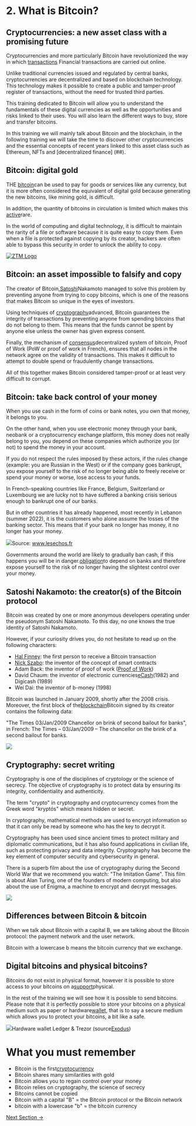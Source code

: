 
#
# **2. What is Bitcoin?**


## **Cryptocurrencies: a new asset class with a promising future**

Cryptocurrencies and more particularly Bitcoin have revolutionized the way in which [transactions](###) Financial transactions are carried out online.

Unlike traditional currencies issued and regulated by central banks, cryptocurrencies are decentralized and based on blockchain technology. This technology makes it possible to create a public and tamper-proof register of transactions, without the need for trusted third parties.

This training dedicated to Bitcoin will allow you to understand the fundamentals of these digital currencies as well as the opportunities and risks linked to their uses. You will also learn the different ways to buy, store and transfer bitcoins.

In this training we will mainly talk about Bitcoin and the blockchain, in the following training we will take the time to discover other cryptocurrencies and the essential concepts of recent years linked to this asset class such as Ethereum, NFTs and [decentralized finance] (##).

## **Bitcoin: digital gold**

THE [bitcoin](###)can be used to pay for goods or services like any currency, but it is more often considered the equivalent of digital gold because generating the new bitcoins, like mining gold, is difficult.

In addition, the quantity of bitcoins in circulation is limited which makes this [active](###)rare.

In the world of computing and digital technology, it is difficult to maintain the rarity of a file or software because it is quite easy to copy them. Even when a file is protected against copying by its creator, hackers are often able to bypass this security in order to unlock the ability to copy.

<a href= "">
    <img src=https://coinacademy.fr/wp-content/uploads/2022/10/bitcoin-mining.png.webp alt="ZTM Logo" >
  </a>

## **Bitcoin: an asset impossible to falsify and copy**

The creator of Bitcoin,[Satoshi](https://coinacademy.fr/satoshi-nakamoto/)Nakamoto managed to solve this problem by preventing anyone from trying to copy bitcoins, which is one of the reasons that makes Bitcoin so unique in the eyes of investors.

Using techniques of [cryptography](https://coinacademy.fr/academie/cryptographie-blockchain-chiffrement-asymetrique/)advanced, Bitcoin guarantees the integrity of transactions by preventing anyone from spending bitcoins that do not belong to them. This means that the funds cannot be spent by anyone else unless the owner has given express consent.

Finally, the mechanism of [consensus](https://coinacademy.fr/academie/differents-algorithmes-consensus-blockchain/)decentralized system of bitcoin, Proof of Work (PoW or proof of work in French), ensures that all nodes in the network agree on the validity of transactions. This makes it difficult to attempt to double spend or fraudulently change transactions.

All of this together makes Bitcoin considered tamper-proof or at least very difficult to corrupt.

## **Bitcoin: take back control of your money**

When you use cash in the form of coins or bank notes, you own that money, it belongs to you.

On the other hand, when you use electronic money through your bank, neobank or a cryptocurrency exchange platform, this money does not really belong to you, you depend on these companies which authorize you (or not) to spend the money in your account.

If you do not respect the rules imposed by these actors, if the rules change (example: you are Russian in the West) or if the company goes bankrupt, you expose yourself to the risk of no longer being able to freely receive or spend your money or worse, lose access to your funds.

In French-speaking countries like France, Belgium, Switzerland or Luxembourg we are lucky not to have suffered a banking crisis serious enough to bankrupt one of our banks.

But in other countries it has already happened, most recently in Lebanon (summer 2022), it is the customers who alone assume the losses of the banking sector. This means that if your bank no longer has money, it no longer has your money.

![](RackMultipart20231011-1-et3x4p_html_65145b4e69902f8d.png)Source: www.lesechos.fr

Governments around the world are likely to gradually ban cash, if this happens you will be in danger.[obligation](https://coinacademy.fr/academie/obligation-entreprise-fonctionnement-explication/)to depend on banks and therefore expose yourself to the risk of no longer having the slightest control over your money.

## **Satoshi Nakamoto: the creator(s) of the Bitcoin protocol**

Bitcoin was created by one or more anonymous developers operating under the pseudonym Satoshi Nakamoto. To this day, no one knows the true identity of Satoshi Nakamoto.

However, if your curiosity drives you, do not hesitate to read up on the following characters:

- [Hal Finney](https://coinacademy.fr/hal-finney-est-il-satoshi-nakamoto/): the first person to receive a Bitcoin transaction
- [Nick Szabo](https://coinacademy.fr/nick-szabo/): the inventor of the concept of smart contracts
- Adam Back: the inventor of proof of work ([Proof of Work](https://coinacademy.fr/academie/guide-proof-of-work/))
- David Chaum: the inventor of electronic currencies[eCash](https://coinacademy.fr/ecash-xec-fondamental/)(1982) and Digicash (1989)
- Wei Dai: the inventor of b-money (1998)

Bitcoin was launched in January 2009, shortly after the 2008 crisis. Moreover, the first block of the[blockchain](https://coinacademy.fr/academie/quest-ce-que-blockchain/)Bitcoin signed by its creator contains the following data:

"The Times 03/Jan/2009 Chancellor on brink of second bailout for banks", in French: The Times – 03/Jan/2009 – The chancellor on the brink of a second bailout for banks.

![](RackMultipart20231011-1-et3x4p_html_ce4c86264eb909f6.png)

## **Cryptography: secret writing**

Cryptography is one of the disciplines of cryptology or the science of secrecy. The objective of cryptography is to protect data by ensuring its integrity, confidentiality and authenticity.

The term "crypto" in cryptography and cryptocurrency comes from the Greek word "kryptós" which means hidden or secret.

In cryptography, mathematical methods are used to encrypt information so that it can only be read by someone who has the key to decrypt it.

Cryptography has been used since ancient times to protect military and diplomatic communications, but it has also found applications in civilian life, such as protecting privacy and data integrity. Cryptography has become the key element of computer security and cybersecurity in general.

There is a superb film about the use of cryptography during the Second World War that we recommend you watch: "The Imitation Game". This film is about Alan Turing, one of the founders of modern computing, but also about the use of Enigma, a machine to encrypt and decrypt messages.

![](RackMultipart20231011-1-et3x4p_html_f3b61b79dfdac768.png)

## **Differences between Bitcoin & bitcoin**

When we talk about Bitcoin with a capital B, we are talking about the Bitcoin protocol: the payment network and the user network.

Bitcoin with a lowercase b means the bitcoin currency that we exchange.

## **Digital bitcoins and physical bitcoins?**

Bitcoins do not exist in physical format, however it is possible to store access to your bitcoins on a[support](https://coinacademy.fr/academie/bases-supports-resistances-trading/)physical.

In the rest of the training we will see how it is possible to send bitcoins. Please note that it is perfectly possible to store your bitcoins on a physical medium such as paper or hardware[wallet](https://coinacademy.fr/academie/explications-portefeuille-crypto/), that is to say a secure medium which allows you to protect your bitcoins, a bit like a safe.

![](RackMultipart20231011-1-et3x4p_html_b3d64e1905ad2e80.png)Hardware wallet Ledger & Trezor (source[Exodus](https://www.exodus.com/news/trezor-vs-ledger/))


#
# **What you must remember**

- Bitcoin is the first[cryptocurrency](https://coinacademy.fr/academie/cryptomonnaie-crypto-monnaie/)
- Bitcoin shares many similarities with gold
- Bitcoin allows you to regain control over your money
- Bitcoin relies on cryptography, the science of secrecy
- Bitcoins cannot be copied
- Bitcoin with a capital "B" = the Bitcoin protocol or the Bitcoin network
- bitcoin with a lowercase "b" = the bitcoin currency

[Next Section ->](03-how-does-bitcoin-work.md)
